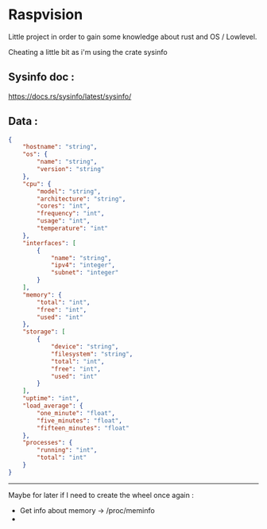 # Raspvision

Little project in order to gain some knowledge about rust and OS / Lowlevel.

Cheating a little bit as i'm using the crate sysinfo

## Sysinfo doc :
https://docs.rs/sysinfo/latest/sysinfo/


## Data :
```json
{
    "hostname": "string",
    "os": {
        "name": "string",
        "version": "string"
    },
    "cpu": {
        "model": "string",
        "architecture": "string",
        "cores": "int",
        "frequency": "int",
        "usage": "int",
        "temperature": "int"
    },
    "interfaces": [
        {
            "name": "string",
            "ipv4": "integer",
            "subnet": "integer"
        }
    ],
    "memory": {
        "total": "int",
        "free": "int",
        "used": "int"
    },
    "storage": [
        {
            "device": "string",
            "filesystem": "string",
            "total": "int",
            "free": "int",
            "used": "int"
        }
    ],
    "uptime": "int",
    "load_average": {
        "one_minute": "float",
        "five_minutes": "float",
        "fifteen_minutes": "float"
    },
    "processes": {
        "running": "int",
        "total": "int"
    }
}

```
------

Maybe for later if I need to create the wheel once again :
- Get info about memory -> /proc/meminfo
- 